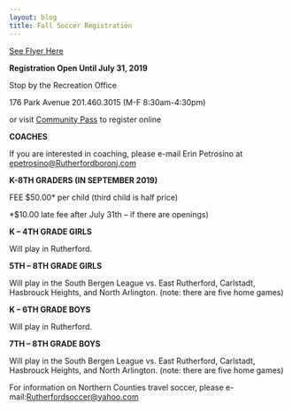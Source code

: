 ```yaml
---
layout: blog
title: Fall Soccer Registration
---
```


[See Flyer Here](https://storage.googleapis.com/static.rutherford-nj.com/recreation/posts/2019%20Fall%20Soccer%20Registration.pdf)


**Registration Open Until July 31, 2019**

Stop by the Recreation Office

176 Park Avenue  201.460.3015 (M-F 8:30am-4:30pm)

or visit [Community Pass]({{site.data.links.community-pass.href}}) to register online

**COACHES**

If you are interested in coaching, please e-mail Erin Petrosino
at epetrosino@Rutherfordboronj.com

**K-8TH GRADERS (IN SEPTEMBER 2019)**

FEE $50.00* per child (third
child is half price)

*$10.00 late fee after
July 31th – if there are
openings)

**K – 4TH GRADE GIRLS**

Will play in Rutherford.

**5TH – 8TH GRADE GIRLS**

Will play in the South Bergen League vs. East Rutherford, Carlstadt, Hasbrouck Heights, and North Arlington. (note: there are five home games)

**K – 6TH GRADE BOYS**

Will play in Rutherford.

**7TH – 8TH GRADE BOYS**

Will play in the South Bergen League vs. East Rutherford, Carlstadt, Hasbrouck Heights, and North Arlington. (note: there are five home games)

For information on
Northern Counties travel
soccer, please e-mail:Rutherfordsoccer@yahoo.com
